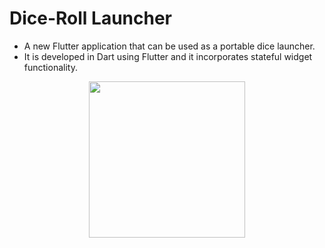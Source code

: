 # Dice-Roll Launcher

- A new Flutter application that can be used as a portable dice launcher. 
- It is developed in Dart using Flutter and it incorporates stateful widget functionality.

<p align="center">
<img src="https://user-images.githubusercontent.com/48805315/102616492-a4f1b500-415d-11eb-9929-5894c58bad74.jpg" width="250">
</p>
